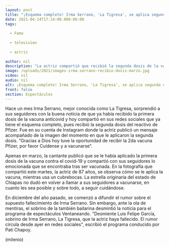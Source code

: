 ```yaml
---
layout: post
title: "¡Esquema completo! Irma Serrano, 'La Tigresa', se aplica segunda dosis de vacuna anticovid"
date: 2021-04-14T17:14:00.000-06:00
tags:
  
  - Fama
  
  - television
  
  - actriz
  
author: nil
description: "La actriz compartió que recibió la segunda dosis de la vacuna de Pfizer. "
image: /uploads/2021/images-irma-serrano-recibio-dosis-marzo.jpg
video: nil
audio: nil
alt: ¡Esquema completo! Irma Serrano, 'La Tigresa', se aplica segunda dosis de vacuna anticovid
front: false
section: Espectáculos
---
```


Hace un mes Irma Serrano, mejor conocida como La Tigresa, sorprendió a sus seguidores con la buena noticia de que ya había recibido la primera dosis de la vacuna anticovid y hoy compartió en sus redes sociales que ya tiene el esquema completo, pues recibió la segunda dosis del reactivo de Pfizer. Fue en su cuenta de Instagram donde la actriz publicó un mensaje acompañado de la imagen del momento en que le aplicaron la segunda dosis. “Gracias a Dios hoy tuve la oportunidad de recibir la 2da vacuna Pfizer, por favor Cuídense y a vacunarse”. 

Apenas en marzo, la cantante publicó que se le había aplicado la primera dosis de la vacuna contra el covid-19 y compartió con sus seguidores lo emocionada que se encontraba tras ser vacunada. En la fotografía que compartió este martes, la actriz de 87 años, se observa cómo se le aplica la vacuna, mientras usa un cubrebocas. La estrella originaria del estado de Chiapas no dudó en volver a llamar a sus seguidores a vacunarse, en cuanto les sea posible y sobre todo, a seguir cuidándose.

En diciembre del año pasado, se comenzó a difundir el rumor sobre el supuesto fallecimiento de Irma Serrano. Sin embargo, ante la ola de mentiras, el sobrino de la también bailarina desmintió la noticia para el programa de espectáculos Ventaneando. "Desmiente Luis Felipe García, sobrino de Irma Serrano, La Tigresa, que la actriz haya fallecido. El rumor circula desde ayer en redes sociales", escribió el programa conducido por Pati Chapoy. 

(milenio)